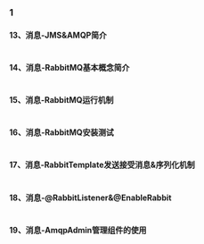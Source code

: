 ### 1
#### 13、消息-JMS&AMQP简介
```java

```
#### 14、消息-RabbitMQ基本概念简介
```java

```
#### 15、消息-RabbitMQ运行机制
```java

```
#### 16、消息-RabbitMQ安装测试
```java

```
#### 17、消息-RabbitTemplate发送接受消息&序列化机制
```java

```
#### 18、消息-@RabbitListener&@EnableRabbit
```java

```
#### 19、消息-AmqpAdmin管理组件的使用
```java

```
